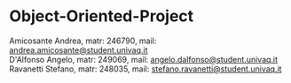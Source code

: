 # Object-Oriented-Project
                                                                                                                                            
Amicosante Andrea, matr: 246790, mail: andrea.amicosante@student.univaq.it                                                               
D'Alfonso Angelo,  matr: 249069, mail: angelo.dalfonso@student.univaq.it                                                                    
Ravanetti Stefano, matr: 248035, mail: stefano.ravanetti@student.univaq.it
